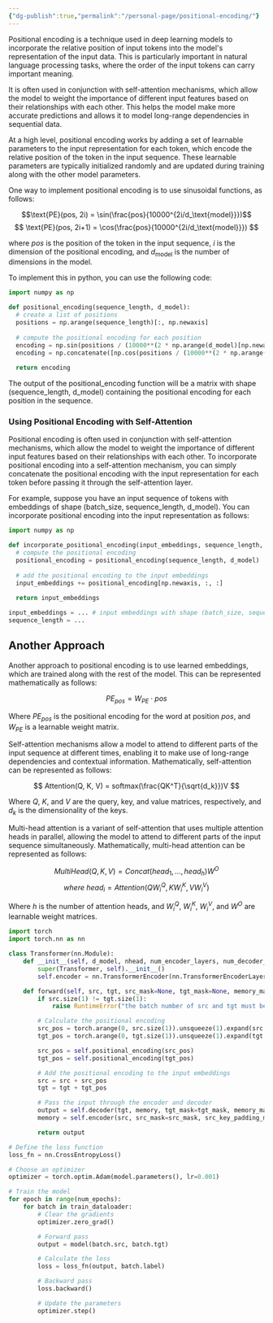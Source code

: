 ```yaml
---
{"dg-publish":true,"permalink":"/personal-page/positional-encoding/"}
---
```


Positional encoding is a technique used in deep learning models to incorporate the relative position of input tokens into the model's representation of the input data. This is particularly important in natural language processing tasks, where the order of the input tokens can carry important meaning.

It is often used in conjunction with self-attention mechanisms, which allow the model to weight the importance of different input features based on their relationships with each other. This helps the model make more accurate predictions and allows it to model long-range dependencies in sequential data.

At a high level, positional encoding works by adding a set of learnable parameters to the input representation for each token, which encode the relative position of the token in the input sequence. These learnable parameters are typically initialized randomly and are updated during training along with the other model parameters.

One way to implement positional encoding is to use sinusoidal functions, as follows:

$$\text{PE}(pos, 2i) = \sin(\frac{pos}{10000^{2i/d_\text{model}}})$$
$$ \text{PE}(pos, 2i+1) = \cos(\frac{pos}{10000^{2i/d_\text{model}}}) $$

where $pos$ is the position of the token in the input sequence, $i$ is the dimension of the positional encoding, and $d_\text{model}$ is the number of dimensions in the model.

To implement this in python, you can use the following code:

```python
import numpy as np

def positional_encoding(sequence_length, d_model):
  # create a list of positions
  positions = np.arange(sequence_length)[:, np.newaxis]
  
  # compute the positional encoding for each position
  encoding = np.sin(positions / (10000**(2 * np.arange(d_model)[np.newaxis, :] / d_model)))
  encoding = np.concatenate([np.cos(positions / (10000**(2 * np.arange(d_model)[np.newaxis, :] / d_model))), encoding], axis=-1)
  
  return encoding

```

The output of the positional_encoding function will be a matrix with shape (sequence_length, d_model) containing the positional encoding for each position in the sequence.

### Using Positional Encoding with Self-Attention

Positional encoding is often used in conjunction with self-attention mechanisms, which allow the model to weight the importance of different input features based on their relationships with each other. To incorporate positional encoding into a self-attention mechanism, you can simply concatenate the positional encoding with the input representation for each token before passing it through the self-attention layer.

For example, suppose you have an input sequence of tokens with embeddings of shape (batch_size, sequence_length, d_model). You can incorporate positional encoding into the input representation as follows:

```python 
import numpy as np

def incorporate_positional_encoding(input_embeddings, sequence_length, d_model):
  # compute the positional encoding
  positional_encoding = positional_encoding(sequence_length, d_model)
  
  # add the positional encoding to the input embeddings
  input_embeddings += positional_encoding[np.newaxis, :, :]
  
  return input_embeddings

input_embeddings = ... # input embeddings with shape (batch_size, sequence_length, d_model)
sequence_length = ... 

```


## Another Approach 
Another approach to positional encoding is to use learned embeddings, which are trained along with the rest of the model. This can be represented mathematically as follows:

$$ PE_{pos} = W_{PE} \cdot pos $$

Where $PE_{pos}$ is the positional encoding for the word at position $pos$, and $W_{PE}$ is a learnable weight matrix.

Self-attention mechanisms allow a model to attend to different parts of the input sequence at different times, enabling it to make use of long-range dependencies and contextual information. Mathematically, self-attention can be represented as follows:

$$ Attention(Q, K, V) = softmax(\frac{QK^T}{\sqrt{d_k}})V $$

Where $Q$, $K$, and $V$ are the query, key, and value matrices, respectively, and $d_k$ is the dimensionality of the keys.

Multi-head attention is a variant of self-attention that uses multiple attention heads in parallel, allowing the model to attend to different parts of the input sequence simultaneously. Mathematically, multi-head attention can be represented as follows:

$$ MultiHead(Q, K, V) = Concat(head_1, ..., head_h)W^O $$ $$ where \ head_i = Attention(QW_i^Q, KW_i^K, VW_i^V) $$

Where $h$ is the number of attention heads, and $W_i^Q$, $W_i^K$, $W_i^V$, and $W^O$ are learnable weight matrices.
```python
import torch
import torch.nn as nn

class Transformer(nn.Module):
    def __init__(self, d_model, nhead, num_encoder_layers, num_decoder_layers, dim_feedforward, dropout, activation):
        super(Transformer, self).__init__()
        self.encoder = nn.TransformerEncoder(nn.TransformerEncoderLayer(d_model, nhead, dim_feedforward, dropout, activation), num_encoder_layers, n

    def forward(self, src, tgt, src_mask=None, tgt_mask=None, memory_mask=None, src_key_padding_mask=None, tgt_key_padding_mask=None, memory_key_padding_mask=None):
        if src.size(1) != tgt.size(1):
            raise RuntimeError("the batch number of src and tgt must be equal")

        # Calculate the positional encoding
        src_pos = torch.arange(0, src.size(1)).unsqueeze(1).expand(src.size(1), src.size(0)).to(src.device)
        tgt_pos = torch.arange(0, tgt.size(1)).unsqueeze(1).expand(tgt.size(1), tgt.size(0)).to(tgt.device)

        src_pos = self.positional_encoding(src_pos)
        tgt_pos = self.positional_encoding(tgt_pos)

        # Add the positional encoding to the input embeddings
        src = src + src_pos
        tgt = tgt + tgt_pos

        # Pass the input through the encoder and decoder
        output = self.decoder(tgt, memory, tgt_mask=tgt_mask, memory_mask=memory_mask, tgt_key_padding_mask=tgt_key_padding_mask, memory_key_padding_mask=memory_key_padding_mask)
        memory = self.encoder(src, src_mask=src_mask, src_key_padding_mask=src_key_padding_mask)

        return output

# Define the loss function
loss_fn = nn.CrossEntropyLoss()

# Choose an optimizer
optimizer = torch.optim.Adam(model.parameters(), lr=0.001)

# Train the model
for epoch in range(num_epochs):
    for batch in train_dataloader:
        # Clear the gradients
        optimizer.zero_grad()

        # Forward pass
        output = model(batch.src, batch.tgt)

        # Calculate the loss
        loss = loss_fn(output, batch.label)

        # Backward pass
        loss.backward()

        # Update the parameters
        optimizer.step()



```